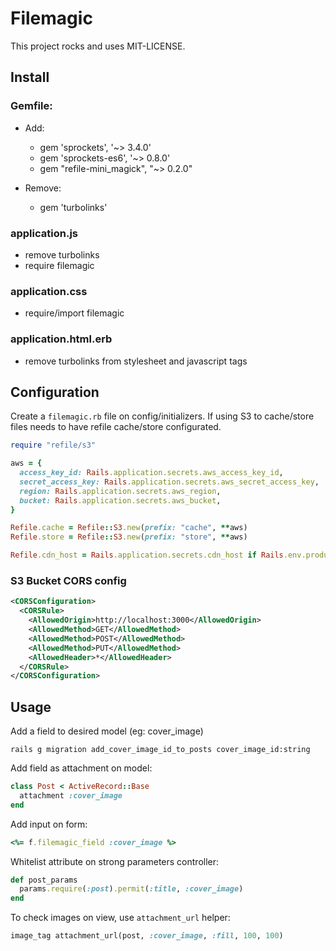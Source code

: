 # Filemagic

This project rocks and uses MIT-LICENSE.

## Install

### Gemfile:
  - Add:
    - gem 'sprockets', '~> 3.4.0'
    - gem 'sprockets-es6', '~> 0.8.0'
    - gem "refile-mini_magick", "~> 0.2.0"

  - Remove:
    - gem 'turbolinks'

### application.js
  - remove turbolinks
  - require filemagic

### application.css
  - require/import filemagic

### application.html.erb
  - remove turbolinks from stylesheet and javascript tags

## Configuration

Create a `filemagic.rb` file on config/initializers.
If using S3 to cache/store files needs to have refile cache/store configurated.

```ruby
require "refile/s3"

aws = {
  access_key_id: Rails.application.secrets.aws_access_key_id,
  secret_access_key: Rails.application.secrets.aws_secret_access_key,
  region: Rails.application.secrets.aws_region,
  bucket: Rails.application.secrets.aws_bucket,
}

Refile.cache = Refile::S3.new(prefix: "cache", **aws)
Refile.store = Refile::S3.new(prefix: "store", **aws)

Refile.cdn_host = Rails.application.secrets.cdn_host if Rails.env.production?
```

### S3 Bucket CORS config

```xml
<CORSConfiguration>
  <CORSRule>
    <AllowedOrigin>http://localhost:3000</AllowedOrigin>
    <AllowedMethod>GET</AllowedMethod>
    <AllowedMethod>POST</AllowedMethod>
    <AllowedMethod>PUT</AllowedMethod>
    <AllowedHeader>*</AllowedHeader>
  </CORSRule>
</CORSConfiguration>
```

## Usage

Add a field to desired model (eg: cover_image)

```rails g migration add_cover_image_id_to_posts cover_image_id:string```

Add field as attachment on model:

```ruby
class Post < ActiveRecord::Base
  attachment :cover_image
end
```

Add input on form:

```ruby
<%= f.filemagic_field :cover_image %>
```

Whitelist attribute on strong parameters controller:

```ruby
def post_params
  params.require(:post).permit(:title, :cover_image)
end
```

To check images on view, use `attachment_url` helper:

```ruby
image_tag attachment_url(post, :cover_image, :fill, 100, 100)
```
